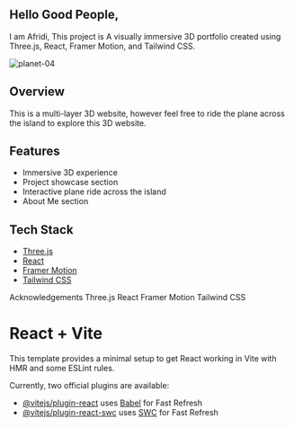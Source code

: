 ## Hello Good People,
I am Afridi, This project is A visually immersive 3D portfolio created using Three.js, React, Framer Motion, and Tailwind CSS.

![planet-04](https://github.com/iamafridi/protfolio/assets/134744098/9dee92bc-8469-42b9-b8e2-c7279d66ab54)

## Overview

This is a multi-layer 3D website, however feel free to ride the plane across the island to explore this 3D website. 

## Features

- Immersive 3D experience
- Project showcase section
- Interactive plane ride across the island
- About Me section

## Tech Stack

- [Three.js](https://threejs.org/)
- [React](https://reactjs.org/)
- [Framer Motion](https://www.framer.com/motion/)
- [Tailwind CSS](https://tailwindcss.com/)


Acknowledgements
Three.js
React
Framer Motion
Tailwind CSS

# React + Vite

This template provides a minimal setup to get React working in Vite with HMR and some ESLint rules.

Currently, two official plugins are available:

- [@vitejs/plugin-react](https://github.com/vitejs/vite-plugin-react/blob/main/packages/plugin-react/README.md) uses [Babel](https://babeljs.io/) for Fast Refresh
- [@vitejs/plugin-react-swc](https://github.com/vitejs/vite-plugin-react-swc) uses [SWC](https://swc.rs/) for Fast Refresh
